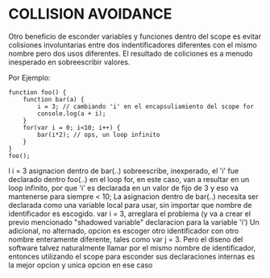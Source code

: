 # COLLISION AVOIDANCE

Otro beneficio de esconder variables y funciones dentro del scope es evitar colisiones involuntarias entre
dos indentificadores diferentes con el mismo nombre pero dos usos diferentes. El resultado de coliciones es
a menudo inesperado en sobreescribir valores.

Por Ejemplo:

```
function foo() {
	function bar(a) {
		i = 3; // cambiando 'i' en el encapsuliamiento del scope for
		console.log(a + i);
	}
	for(var i = 0; i<10; i++) {
		bar(i*2); // ops, un loop infinito
	}
}
foo();
```

l i = 3 asignacion dentro de bar(..) sobreescribe, inexperado, el 'i' fue declarado dentro
foo(..) en el loop for, en este caso, van a resultar en un loop infinito, por que 'i' es declarada
en un valor de fijo de 3 y eso va mantenerse para siempre < 10;
La asignacion dentro de bar(..) necesita ser declarada como una variable local para usar, sin importar
que nombre de identificador es escogido. var i = 3, arreglara el problema (y va a crear el previo mencionado
"shadowed variable" declaracion para la variable 'i') Un adicional, no alternado, opcion es escoger otro
identificador con otro nombre enteramente diferente, tales como var j = 3. Pero el diseno del software
talvez naturalmente llamar por el mismo nombre de identificador, entonces utilizando el scope para
esconder sus declaraciones internas es la mejor opcion y unica opcion en ese caso